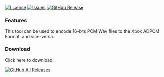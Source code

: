 [![License](https://img.shields.io/github/license/jmarti856/xbox_adpcm-encoder_decoder)](https://www.gnu.org/licenses/gpl-3.0.html)
[![Issues](https://img.shields.io/github/issues/jmarti856/xbox_adpcm-encoder_decoder)](https://github.com/jmarti856/xbox_adpcm-encoder_decoder/issues)
[![GitHub Release](https://img.shields.io/github/v/release/jmarti856/xbox_adpcm-encoder_decoder)](https://github.com/jmarti856/xbox_adpcm-encoder_decoder/releases/latest)

### Features
This tool can be used to encode 16-bits PCM Wav files to the Xbox ADPCM Format, and vice-versa. 

### Download
Click here to download:

[![GitHub All Releases](https://img.shields.io/github/v/release/jmarti856/xbox_adpcm-encoder_decoder?style=for-the-badge)](https://github.com/jmarti856/xbox_adpcm-encoder_decoder/releases/latest)
